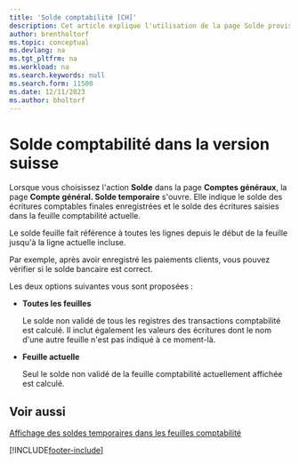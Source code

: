 ```yaml
---
title: 'Solde comptabilité [CH]'
description: Cet article explique l'utilisation de la page Solde provisoire des comptes généraux pour afficher les écritures comptables validées.
author: brentholtorf
ms.topic: conceptual
ms.devlang: na
ms.tgt_pltfrm: na
ms.workload: na
ms.search.keywords: null
ms.search.form: 11500
ms.date: 12/11/2023
ms.author: bholtorf
---
```

# <a name="general-ledger-balance-in-the-swiss-version"></a>Solde comptabilité dans la version suisse

Lorsque vous choisissez l'action **Solde** dans la page **Comptes généraux**, la page **Compte général. Solde temporaire** s'ouvre. Elle indique le solde des écritures comptables finales enregistrées et le solde des écritures saisies dans la feuille comptabilité actuelle.  

Le solde feuille fait référence à toutes les lignes depuis le début de la feuille jusqu'à la ligne actuelle incluse.

Par exemple, après avoir enregistré les paiements clients, vous pouvez vérifier si le solde bancaire est correct.

Les deux options suivantes vous sont proposées :

* **Toutes les feuilles**

    Le solde non validé de tous les registres des transactions comptabilité est calculé. Il inclut également les valeurs des écritures dont le nom d'une autre feuille n'est pas indiqué à ce moment-là.

* **Feuille actuelle**

    Seul le solde non validé de la feuille comptabilité actuellement affichée est calculé.

## <a name="see-also"></a>Voir aussi

[Affichage des soldes temporaires dans les feuilles comptabilité](how-to-view-temporary-balances-in-general-ledger-journals.md)  


[!INCLUDE[footer-include](../../includes/footer-banner.md)]
